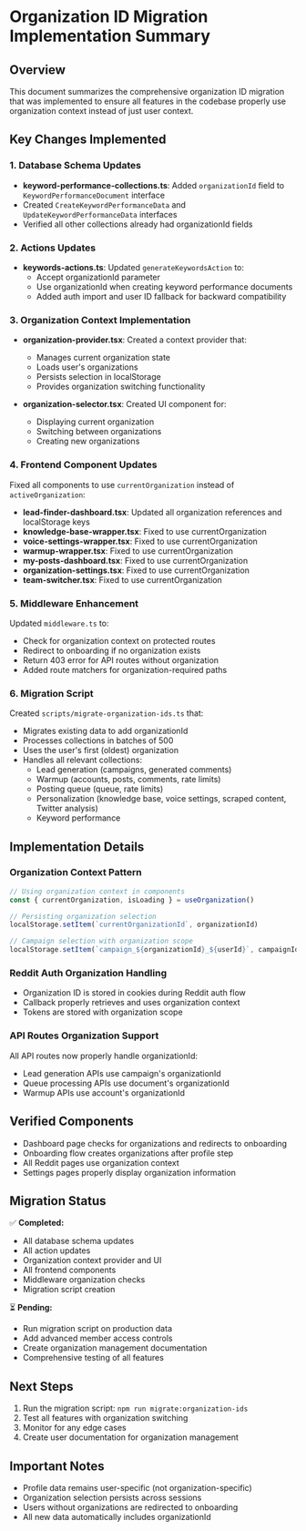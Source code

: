 # Organization ID Migration Implementation Summary

## Overview
This document summarizes the comprehensive organization ID migration that was implemented to ensure all features in the codebase properly use organization context instead of just user context.

## Key Changes Implemented

### 1. Database Schema Updates
- **keyword-performance-collections.ts**: Added `organizationId` field to `KeywordPerformanceDocument` interface
- Created `CreateKeywordPerformanceData` and `UpdateKeywordPerformanceData` interfaces
- Verified all other collections already had organizationId fields

### 2. Actions Updates
- **keywords-actions.ts**: Updated `generateKeywordsAction` to:
  - Accept organizationId parameter
  - Use organizationId when creating keyword performance documents
  - Added auth import and user ID fallback for backward compatibility

### 3. Organization Context Implementation
- **organization-provider.tsx**: Created a context provider that:
  - Manages current organization state
  - Loads user's organizations
  - Persists selection in localStorage
  - Provides organization switching functionality
  
- **organization-selector.tsx**: Created UI component for:
  - Displaying current organization
  - Switching between organizations
  - Creating new organizations

### 4. Frontend Component Updates
Fixed all components to use `currentOrganization` instead of `activeOrganization`:
- **lead-finder-dashboard.tsx**: Updated all organization references and localStorage keys
- **knowledge-base-wrapper.tsx**: Fixed to use currentOrganization
- **voice-settings-wrapper.tsx**: Fixed to use currentOrganization
- **warmup-wrapper.tsx**: Fixed to use currentOrganization
- **my-posts-dashboard.tsx**: Fixed to use currentOrganization
- **organization-settings.tsx**: Fixed to use currentOrganization
- **team-switcher.tsx**: Fixed to use currentOrganization

### 5. Middleware Enhancement
Updated `middleware.ts` to:
- Check for organization context on protected routes
- Redirect to onboarding if no organization exists
- Return 403 error for API routes without organization
- Added route matchers for organization-required paths

### 6. Migration Script
Created `scripts/migrate-organization-ids.ts` that:
- Migrates existing data to add organizationId
- Processes collections in batches of 500
- Uses the user's first (oldest) organization
- Handles all relevant collections:
  - Lead generation (campaigns, generated comments)
  - Warmup (accounts, posts, comments, rate limits)
  - Posting queue (queue, rate limits)
  - Personalization (knowledge base, voice settings, scraped content, Twitter analysis)
  - Keyword performance

## Implementation Details

### Organization Context Pattern
```typescript
// Using organization context in components
const { currentOrganization, isLoading } = useOrganization()

// Persisting organization selection
localStorage.setItem(`currentOrganizationId`, organizationId)

// Campaign selection with organization scope
localStorage.setItem(`campaign_${organizationId}_${userId}`, campaignId)
```

### Reddit Auth Organization Handling
- Organization ID is stored in cookies during Reddit auth flow
- Callback properly retrieves and uses organization context
- Tokens are stored with organization scope

### API Routes Organization Support
All API routes now properly handle organizationId:
- Lead generation APIs use campaign's organizationId
- Queue processing APIs use document's organizationId
- Warmup APIs use account's organizationId

## Verified Components
- Dashboard page checks for organizations and redirects to onboarding
- Onboarding flow creates organizations after profile step
- All Reddit pages use organization context
- Settings pages properly display organization information

## Migration Status
✅ **Completed:**
- All database schema updates
- All action updates
- Organization context provider and UI
- All frontend components
- Middleware organization checks
- Migration script creation

⏳ **Pending:**
- Run migration script on production data
- Add advanced member access controls
- Create organization management documentation
- Comprehensive testing of all features

## Next Steps
1. Run the migration script: `npm run migrate:organization-ids`
2. Test all features with organization switching
3. Monitor for any edge cases
4. Create user documentation for organization management

## Important Notes
- Profile data remains user-specific (not organization-specific)
- Organization selection persists across sessions
- Users without organizations are redirected to onboarding
- All new data automatically includes organizationId 